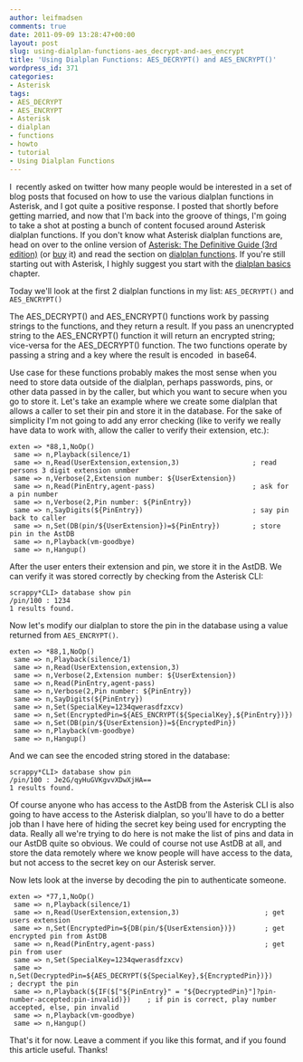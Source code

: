 ```yaml
---
author: leifmadsen
comments: true
date: 2011-09-09 13:28:47+00:00
layout: post
slug: using-dialplan-functions-aes_decrypt-and-aes_encrypt
title: 'Using Dialplan Functions: AES_DECRYPT() and AES_ENCRYPT()'
wordpress_id: 371
categories:
- Asterisk
tags:
- AES_DECRYPT
- AES_ENCRYPT
- Asterisk
- dialplan
- functions
- howto
- tutorial
- Using Dialplan Functions
---
```


I  recently asked on twitter how many people would be interested in a set of blog posts that focused on how to use the various dialplan functions in Asterisk, and I got quite a positive response. I posted that shortly before getting married, and now that I'm back into the groove of things, I'm going to take a shot at posting a bunch of content focused around Asterisk dialplan functions. If you don't know what Asterisk dialplan functions are, head on over to the online version of [Asterisk: The Definitive Guide (3rd edition)](http://ofps.oreilly.com/titles/9780596517342/index.html) (or [buy](http://www.amazon.com/Asterisk-Definitive-Guide-Guides/dp/0596517343/ref=sr_1_1?ie=UTF8&qid=1315572209&sr=8-1) it) and read the section on [dialplan functions](http://ofps.oreilly.com/titles/9780596517342/asterisk-DP-Deeper.html#asterisk-CHP-6-SECT-2). If you're still starting out with Asterisk, I highly suggest you start with the [dialplan basics](http://ofps.oreilly.com/titles/9780596517342/asterisk-DP-Basics.html) chapter.

Today we'll look at the first 2 dialplan functions in my list: `AES_DECRYPT()` and `AES_ENCRYPT()`

The AES_DECRYPT() and AES_ENCRYPT() functions work by passing strings to the functions, and they return a result. If you pass an unencrypted string to the AES_ENCRYPT() function it will return an encrypted string; vice-versa for the AES_DECRYPT() function. The two functions operate by passing a string and a key where the result is encoded  in base64.

Use case for these functions probably makes the most sense when you need to store data outside of the dialplan, perhaps passwords, pins, or other data passed in by the caller, but which you want to secure when you go to store it. Let's take an example where we create some dialplan that allows a caller to set their pin and store it in the database. For the sake of simplicity I'm not going to add any error checking (like to verify we really have data to work with, allow the caller to verify their extension, etc.):

```
exten => *88,1,NoOp()
 same => n,Playback(silence/1)
 same => n,Read(UserExtension,extension,3)                  ; read persons 3 digit extension unmber
 same => n,Verbose(2,Extension number: ${UserExtension})
 same => n,Read(PinEntry,agent-pass)                        ; ask for a pin number
 same => n,Verbose(2,Pin number: ${PinEntry})
 same => n,SayDigits(${PinEntry})                           ; say pin back to caller
 same => n,Set(DB(pin/${UserExtension})=${PinEntry})        ; store pin in the AstDB
 same => n,Playback(vm-goodbye)
 same => n,Hangup()
```

After the user enters their extension and pin, we store it in the AstDB. We can verify it was stored correctly by checking from the Asterisk CLI:

```
scrappy*CLI> database show pin
/pin/100 : 1234
1 results found.
```

Now let's modify our dialplan to store the pin in the database using a value returned from `AES_ENCRYPT()`.

```
exten => *88,1,NoOp()
 same => n,Playback(silence/1)
 same => n,Read(UserExtension,extension,3)
 same => n,Verbose(2,Extension number: ${UserExtension})
 same => n,Read(PinEntry,agent-pass)
 same => n,Verbose(2,Pin number: ${PinEntry})
 same => n,SayDigits(${PinEntry})
 same => n,Set(SpecialKey=1234qwerasdfzxcv)
 same => n,Set(EncryptedPin=${AES_ENCRYPT(${SpecialKey},${PinEntry})})
 same => n,Set(DB(pin/${UserExtension})=${EncryptedPin})
 same => n,Playback(vm-goodbye)
 same => n,Hangup()
```

And we can see the encoded string stored in the database:

```
scrappy*CLI> database show pin
/pin/100 : Je2G/qyHuGVKgvvXDwXjHA==
1 results found.
```

Of course anyone who has access to the AstDB from the Asterisk CLI is also going to have access to the Asterisk dialplan, so you'll have to do a better job than I have here of hiding the secret key being used for encrypting the data. Really all we're trying to do here is not make the list of pins and data in our AstDB quite so obvious. We could of course not use AstDB at all, and store the data remotely where we know people will have access to the data, but not access to the secret key on our Asterisk server.

Now lets look at the inverse by decoding the pin to authenticate someone.

```
exten => *77,1,NoOp()
 same => n,Playback(silence/1)
 same => n,Read(UserExtension,extension,3)                     ; get users extension
 same => n,Set(EncryptedPin=${DB(pin/${UserExtension})})       ; get encrypted pin from AstDB
 same => n,Read(PinEntry,agent-pass)                           ; get pin from user
 same => n,Set(SpecialKey=1234qwerasdfzxcv)
 same => n,Set(DecryptedPin=${AES_DECRYPT(${SpecialKey},${EncryptedPin})})                          ; decrypt the pin
 same => n,Playback(${IF($["${PinEntry}" = "${DecryptedPin}"]?pin-number-accepted:pin-invalid)})    ; if pin is correct, play number accepted, else, pin invalid
 same => n,Playback(vm-goodbye)
 same => n,Hangup()
```

That's it for now. Leave a comment if you like this format, and if you found this article useful. Thanks!
